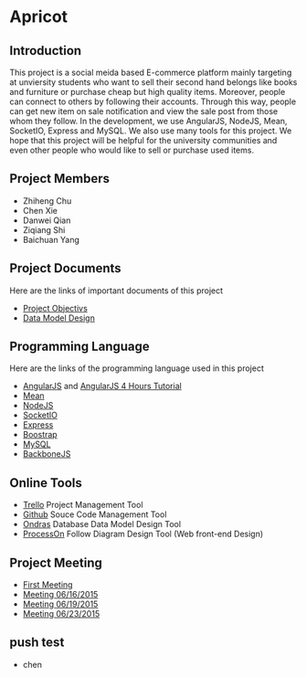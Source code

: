 # Apricot

## Introduction
This project is a social meida based E-commerce platform mainly targeting at unviersity students who want to sell their second hand belongs like books and furniture or purchase cheap but high quality items. Moreover, people can connect to others by following their accounts. Through this way, people can get new item on sale notification and view the sale post from those whom they follow. 
In the development, we use AngularJS, NodeJS, Mean, SocketIO, Express and MySQL. We also use many tools for this project.
We hope that this project will be helpful for the university communities and even other people who would like to sell or purchase used items.

## Project Members
* Zhiheng Chu
* Chen Xie
* Danwei Qian
* Ziqiang Shi
* Baichuan Yang

## Project Documents
Here are the links of important documents of this project
* [Project Objectivs](https://docs.google.com/document/d/1jCPzDl_9G7BMjG8CaQl57SJOZLb1BGvGmAYHHAnJTB8/edit)
* [Data Model Design](https://docs.google.com/document/d/1c93CPflOASU9gbkgKHJujglOaSYAv5GhwEcJXOB11yc/edit)

## Programming Language
Here are the links of the programming language used in this project
* [AngularJS](https://docs.angularjs.org/guide) and [AngularJS 4 Hours Tutorial](https://www.youtube.com/watch?v=Jh0er2pRcq8)
* [Mean](http://mean.io/#!/)
* [NodeJS](https://nodejs.org/)
* [SocketIO](http://socket.io/)
* [Express](http://expressjs.com/)
* [Boostrap](http://getbootstrap.com/)
* [MySQL](https://www.mysql.com/)
* [BackboneJS](http://backbonejs.org/) 

## Online Tools
* [Trello](https://trello.com/) Project Management Tool
* [Github](https://github.com/) Souce Code Management Tool
* [Ondras](http://ondras.zarovi.cz/sql/demo/) Database Data Model Design Tool
* [ProcessOn](https://www.processon.com/) Follow Diagram Design Tool (Web front-end Design) 

## Project Meeting
* [First Meeting](https://docs.google.com/document/d/1RSPOV16ZgjO8TrxsAuKNSBjngrjXqEPOq4GP-HKJAHg/edit)
* [Meeting 06/16/2015](https://docs.google.com/document/d/1s8cUBW5aqGcrGhU9Kz7bwyz7xtI5AsLQxDe9VJ8DEiA/edit)
* [Meeting 06/19/2015](https://docs.google.com/document/d/1y2A271obG63jqEwl0V7-V3k0TyifsUGGJUjDMAyZ2nE/edit)
* [Meeting 06/23/2015](https://docs.google.com/document/d/1YWkmMX3kTKHPIrYyisdSEBM6g8QkcL65s5k5ee8YmOs/edit)

## push test
* chen
